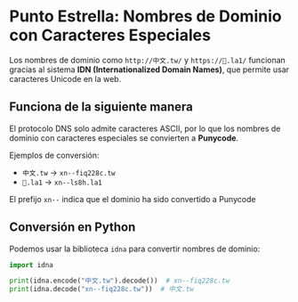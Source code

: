 
# Punto Estrella: Nombres de Dominio con Caracteres Especiales

Los nombres de dominio como `http://中文.tw/` y `https://💩.la1/` funcionan gracias al sistema **IDN (Internationalized Domain Names)**, que permite usar caracteres Unicode en la web. 

## Funciona de la siguiente manera
El protocolo DNS solo admite caracteres ASCII, por lo que los nombres de dominio con caracteres especiales se convierten a **Punycode**.

Ejemplos de conversión:
- `中文.tw` → `xn--fiq228c.tw`
- `💩.la1` → `xn--ls8h.la1`

El prefijo `xn--` indica que el dominio ha sido convertido a Punycode

## Conversión en Python
Podemos usar la biblioteca `idna` para convertir nombres de dominio:

```python
import idna

print(idna.encode("中文.tw").decode())  # xn--fiq228c.tw
print(idna.decode("xn--fiq228c.tw"))  # 中文.tw
```
